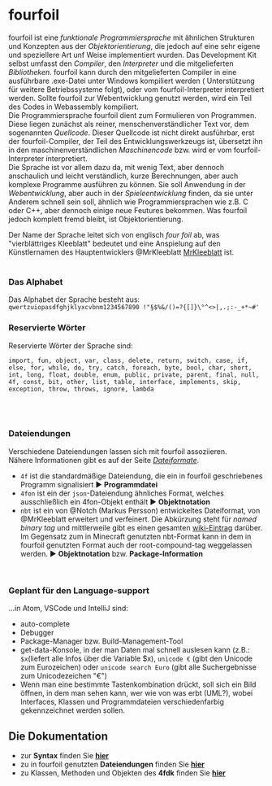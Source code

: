 # fourfoil

fourfoil ist eine *funktionale Programmiersprache* mit ähnlichen Strukturen und Konzepten aus der *Objektorientierung*, die jedoch auf eine sehr eigene und speziellere Art unf Weise implementiert wurden.
Das Development Kit selbst umfasst den *Compiler*, den *Interpreter* und die mitgelieferten *Bibliotheken*. fourfoil kann durch den mitgelieferten Compiler in eine ausführbare .exe-Datei unter Windows kompiliert werden ( Unterstützung für weitere Betriebssysteme folgt), oder vom fourfoil-Interpreter interpretiert werden. Sollte fourfoil zur Webentwicklung genutzt werden, wird ein Teil des Codes in Webassembly kompiliert.
<br/>
Die Programmiersprache fourfoil dient zum Formulieren von Programmen. Diese liegen zunächst als reiner, menschenverständlicher Text vor, dem sogenannten *Quellcode*. Dieser Quellcode ist nicht direkt ausführbar, erst der fourfoil-Compiler, der Teil des Entwicklungswerkzeugs ist, übersetzt ihn in den maschinenverständlichen *Maschinencode* bzw. wird er vom fourfoil-Interpreter interpretiert.
<br/>
Die Sprache ist vor allem dazu da, mit wenig Text, aber dennoch anschaulich und leicht verständlich, kurze Berechnungen, aber auch komplexe Programme ausführen zu können. Sie soll Anwendung in der *Webentwicklung*, aber auch in der *Spieleentwicklung* finden, da sie unter Anderem schnell sein soll, ähnlich wie Programmiersprachen wie z.B. C oder C++, aber dennoch einige neue Feutures bekommen. Was fourfoil jedoch komplett fremd bleibt, ist Objektorientierung.
<br/>

Der Name der Sprache leitet sich von englisch *four foil* ab, was "vierblättriges Kleeblatt" bedeutet und eine Anspielung auf den Künstlernamen des Hauptentwicklers @MrKleeblatt [MrKleeblatt](https://www.github.com/MrKleeblatt) ist.
<br/><br/>


### Das Alphabet
Das Alphabet der Sprache besteht aus:
<br/>
`qwertzuiopasdfghjklyxcvbnm1234567890 !"§$%&/()=?{[]}\°^<>|,.;:-_+*~#'`
<br/>


### Reservierte Wörter
Reservierte Wörter der Sprache sind:
```
import, fun, object, var, class, delete, return, switch, case, if, else, for, while, do, try, catch, foreach, byte, bool, char, short, int, long, float, double, enum, public, private, parent, final, null, 4f, const, bit, other, list, table, interface, implements, skip, exception, throw, throws, ignore, lambda
```
<br/>
<br/>


### Dateiendungen
Verschiedene Dateiendungen lassen sich mit fourfoil assoziieren.
<br/>
Nähere Informationen gibt es auf der Seite _[Dateiformate](dateiformate/dateiformate.md)_.

- `4f` ist die standardmäßige Dateiendung, die ein in fourfoil geschriebenes Programm signalisiert ▶ **Programmdatei**
- `4fon` ist ein der `json`-Dateiendung ähnliches Format, welches ausschließlich ein 4fon-Objekt enthält ▶ **Objektnotation**
- `nbt` ist ein von @Notch (Markus Persson) entwickeltes Dateiformat, von @MrKleeblatt erweitert und verfeinert. Die Abkürzung steht für _named binary tag_ und mittlerweile gibt es einen gesamten [wiki-Eintrag](https://wiki.vg/NBT) darüber. Im Gegensatz zum in Minecraft genutzten nbt-Format kann in dem in fourfoil genutzten Format auch der root-compound-tag weggelassen werden.
▶ **Objektnotation** bzw. **Package-Information**
<br/>


### Geplant für den Language-support
...in Atom, VSCode und IntelliJ sind:
- auto-complete
- Debugger
- Package-Manager bzw. Build-Management-Tool
- get-data-Konsole, in der man Daten mal schnell auslesen kann (z.B.: `$x`(liefert alle Infos über die Variable $x), `unicode €` (gibt den Unicode zum Eurozeichen) oder `unicode search Euro` (gibt alle Suchergebnisse zum Unicodezeichen "€")
- Wenn man eine bestimmte Tastenkombination drückt, soll sich ein Bild öffnen, in dem man sehen kann, wer wie von was erbt (UML?), wobei Interfaces, Klassen und Programmdateien verschiedenfarbig gekennzeichnet werden sollen.

## Die Dokumentation
- zur **Syntax** finden Sie **[hier](syntax.md)**
- zu in fourfoil genutzten **Dateiendungen** finden Sie **[hier](dateiformate/)**
- zu Klassen, Methoden und Objekten des **4fdk** finden Sie **[hier](fdk.md)**
